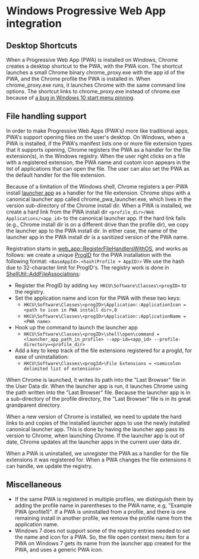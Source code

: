 # Windows Progressive Web App integration

## Desktop Shortcuts
When a Progressive Web App (PWA) is installed on Windows, Chrome creates a
desktop shortcut to the PWA, with the PWA icon. The shortcut launches a small
Chrome binary chrome_proxy.exe with the app id of the PWA, and the Chrome
profile the PWA is installed in. When chrome_proxy.exe runs, it launches Chrome
with the same command line options. The shortcut links to chrome_proxy.exe
instead of chrome.exe because of
 [a bug in Windows 10 start menu pinning](https://source.chromium.org/chromium/chromium/src/+/master:chrome/chrome_proxy/chrome_proxy_main_win.cc;l=23).

## File handling support
In order to make Progressive Web Apps (PWA's) more like traditional apps, PWA's
support opening files on the user's desktop. On Windows, when a PWA is
installed, if the PWA's manifest lists one or more file extension types that it
supports opening, Chrome registers the PWA as a handler for the file
extension(s), in the Windows registry. When the user right clicks on a file with
a registered extension, the PWA name and custom icon appears in the list of
applications that can open the file. The user can also set the PWA as the
default handler for the file extension.

Because of a limitation of the Windows shell, Chrome registers a per-PWA install 
[launcher app](https://source.chromium.org/chromium/chromium/src/+/master:chrome/browser/web_applications/chrome_pwa_launcher/README.md;l=1) 
 as a handler for the file extension. Chrome ships with a canonical launcher app
 called chrome_pwa_launcher.exe, which lives in the version sub-directory of the
 Chrome install dir. When a PWA is installed, we create a hard link from the
 PWA install dir `<profile_dir>/Web Applications/<app_id>` to the canonical launcher
 app. If the hard link fails (e.g., Chrome install dir is on a different drive
 than the profile dir), we copy the launcher app to the PWA install dir. In either
 case, the name of the launcher app in the PWA install dir is a sanitized version
 of the PWA name.

Registration starts in [web_app::RegisterFileHandlersWithOS](https://source.chromium.org/search?q=RegisterFileHandlersWithOS%20file:_win.cc&sq=),
 and works as follows: we create a unique
 [ProgID](https://docs.microsoft.com/en-us/windows/win32/com/-progid--key)
 for the PWA installation with the following format:
`<BaseAppId>.<hash(Profile + AppID)>`
We use the hash due to 32-character limit for ProgID's. The registry work is
done in
[ShellUtil::AddFileAssociations](https://source.chromium.org/chromium/chromium/src/+/master:chrome/installer/util/shell_util.cc?q=%20ShellUtil::AddFileAssociations):

* Register the ProgID by adding `key HKCU\Software\Classes\<progID>` to the registry.
* Set the application name and icon for the PWA with these two keys:
    * `HKCU\Software\Classes\<progID>\Application::ApplicationIcon = <path to icon in PWA install dir>,0`
    * `HKCU\Software\Classes\<progID>\Application::ApplicationName = <PWA name>`
* Hook up the command to launch the launcher app
    * `HKCU\Software\Classes\<progID>\shell\open\command = <launcher_app_path_in_profile> --app-id=<app_id> --profile-directory=<profile_dir>`
* Add a key to keep track of the file extensions registered for a progId,
for ease of uninstallation:
    * `HKCU\Software\Classes\<progId>\File Extensions = <semicolon delimited list of extensions>`

When Chrome is launched, it writes its path into the "Last Browser" file in
the User Data dir.
When the launcher app is run, it launches Chrome using the path written into the
"Last Browser" file. Because the launcher app is in a sub-directory of the profile
directory, the "Last Browser" file is in its great grandparent directory.
 
When a new version of Chrome is installed, we need to update the hard links
to and copies of the installed launcher apps to use the newly installed canonical
launcher app. This is done by having the launcher app pass its version to Chrome, when
launching Chrome. If the launcher app is out of date, Chrome updates all the
launcher apps in the current user data dir.

When a PWA is uninstalled, we unregister the PWA as a handler for the file
extensions it was registered for. When a PWA changes the file extensions it can
handle, we update the registry.

## Miscellaneous
 * If the same PWA is registered in multiple profiles, we distinguish them by
adding the profile name in parentheses to the PWA name, e.g,
"Example PWA (profile1)". If a PWA is uninstalled from a  profile, and there is
one remaining install in another profile, we remove the profile name from the
application name. 
 * Windows 7 does not support some of the registry entries needed to set the
 name and icon for a PWA. So, the file open context menu item for a PWA on
 Windows 7 gets its name from the launcher app created for the PWA, and uses a
 generic PWA icon.

